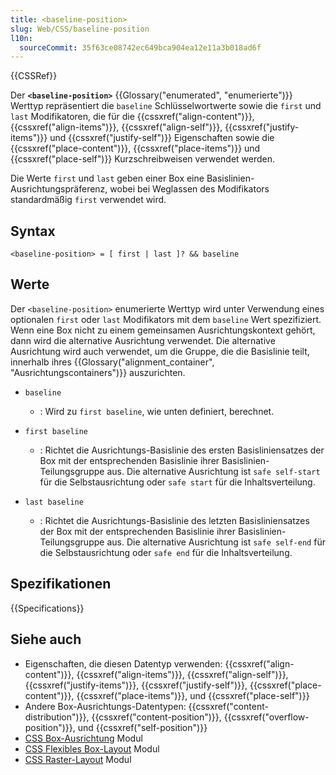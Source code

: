 ```yaml
---
title: <baseline-position>
slug: Web/CSS/baseline-position
l10n:
  sourceCommit: 35f63ce08742ec649bca904ea12e11a3b018ad6f
---
```


{{CSSRef}}

Der **`<baseline-position>`** {{Glossary("enumerated", "enumerierte")}} Werttyp repräsentiert die `baseline` Schlüsselwortwerte sowie die `first` und `last` Modifikatoren, die für die {{cssxref("align-content")}}, {{cssxref("align-items")}}, {{cssxref("align-self")}}, {{cssxref("justify-items")}} und {{cssxref("justify-self")}} Eigenschaften sowie die {{cssxref("place-content")}}, {{cssxref("place-items")}} und {{cssxref("place-self")}} Kurzschreibweisen verwendet werden.

Die Werte `first` und `last` geben einer Box eine Basislinien-Ausrichtungspräferenz, wobei bei Weglassen des Modifikators standardmäßig `first` verwendet wird.

## Syntax

```plain
<baseline-position> = [ first | last ]? && baseline
```

## Werte

Der `<baseline-position>` enumerierte Werttyp wird unter Verwendung eines optionalen `first` oder `last` Modifikators mit dem `baseline` Wert spezifiziert. Wenn eine Box nicht zu einem gemeinsamen Ausrichtungskontext gehört, dann wird die alternative Ausrichtung verwendet. Die alternative Ausrichtung wird auch verwendet, um die Gruppe, die die Basislinie teilt, innerhalb ihres {{Glossary("alignment_container", "Ausrichtungscontainers")}} auszurichten.

- `baseline`

  - : Wird zu `first baseline`, wie unten definiert, berechnet.

- `first baseline`

  - : Richtet die Ausrichtungs-Basislinie des ersten Basisliniensatzes der Box mit der entsprechenden Basislinie ihrer Basislinien-Teilungsgruppe aus. Die alternative Ausrichtung ist `safe self-start` für die Selbstausrichtung oder `safe start` für die Inhaltsverteilung.

- `last baseline`
  - : Richtet die Ausrichtungs-Basislinie des letzten Basisliniensatzes der Box mit der entsprechenden Basislinie ihrer Basislinien-Teilungsgruppe aus. Die alternative Ausrichtung ist `safe self-end` für die Selbstausrichtung oder `safe end` für die Inhaltsverteilung.

## Spezifikationen

{{Specifications}}

## Siehe auch

- Eigenschaften, die diesen Datentyp verwenden: {{cssxref("align-content")}}, {{cssxref("align-items")}}, {{cssxref("align-self")}}, {{cssxref("justify-items")}}, {{cssxref("justify-self")}}, {{cssxref("place-content")}}, {{cssxref("place-items")}}, und {{cssxref("place-self")}}
- Andere Box-Ausrichtungs-Datentypen: {{cssxref("content-distribution")}}, {{cssxref("content-position")}}, {{cssxref("overflow-position")}}, und {{cssxref("self-position")}}
- [CSS Box-Ausrichtung](/de/docs/Web/CSS/CSS_box_alignment) Modul
- [CSS Flexibles Box-Layout](/de/docs/Web/CSS/CSS_flexible_box_layout) Modul
- [CSS Raster-Layout](/de/docs/Web/CSS/CSS_grid_layout) Modul
